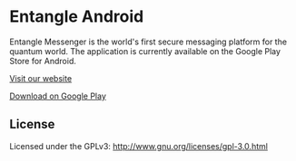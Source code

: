# Entangle Android 

Entangle Messenger is the world's first secure messaging platform for the quantum world. The application is currently available on the Google Play Store for Android.

[Visit our website](https://entanglemessenger.org/)

[Download on Google Play](https://play.google.com/apps/testing/org.entanglemessenger.entangle)


## License

Licensed under the GPLv3: http://www.gnu.org/licenses/gpl-3.0.html
